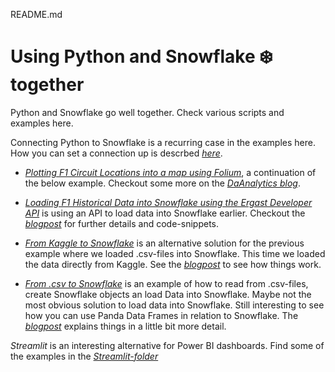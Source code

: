README.md

# Using Python and Snowflake ❄️ together

Python and Snowflake go well together. Check various scripts and examples here.

Connecting Python to Snowflake is a recurring case in the examples here. How you can set a connection up is descrbed [*here*](https://github.com/daanalytics/Snowflake/blob/master/python/SF_connect_Py2SF.md).

- [*Plotting F1 Circuit Locations into a map using Folium*](https://github.com/daanalytics/Snowflake/blob/master/python/F1FoliumCircuits.ipynb), a continuation of the below example. Checkout some more on the [*DaAnalytics blog*](https://daanalytics.nl/plotting-f1-circuit-locations-into-a-map-using-folium/).

- [*Loading F1 Historical Data into Snowflake using the Ergast Developer API*](https://gist.github.com/daanalytics/56cc78a2e6b1b844529939504869b102) is using an API to load data into Snowflake earlier. Checkout the [*blogpost*](https://daanalytics.medium.com/loading-f1-historical-data-into-snowflake-using-the-ergast-developer-api-e94bc8c6ef51) for further details and code-snippets.  

- [*From Kaggle to Snowflake*](https://github.com/daanalytics/Snowflake/blob/master/python/F1DemoConnectKaggle.py) is an alternative solution for the previous example where we loaded .csv-files into Snowflake. This time we loaded the data directly from Kaggle. See the [*blogpost*](https://daanalytics.medium.com/from-kaggle-to-snowflake-feebae94ad2a) to see how things work.   

- [*From .csv to Snowflake*](https://github.com/daanalytics/Snowflake/blob/master/python/F1createDemo.py) is an example of how to read from .csv-files, create Snowflake objects an load Data into Snowflake. Maybe not the most obvious solution to load data into Snowflake. Still interesting to see how you can use Panda Data Frames in relation to Snowflake. The [*blogpost*](https://daanalytics.medium.com/from-csv-to-snowflake-46889eabbad6) explains things in a little bit more detail.

*Streamlit* is an interesting alternative for Power BI dashboards. Find some of the examples in the [*Streamlit-folder*](https://github.com/daanalytics/Snowflake/blob/master/python/streamlit/)
